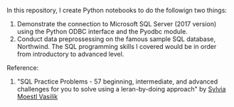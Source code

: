In this repository, I create Python notebooks to do the followign two things:
1. Demonstrate the connection to Microsoft SQL Server (2017 version) using the Python ODBC interface and the Pyodbc module.
2. Conduct data preprossessing on the famous sample SQL database, Northwind. The SQL programming skills I covered would be in order from introductory to advanced level. 

Reference: 
1. "SQL Practice Problems - 57 beginning, intermediate, and advanced challenges for you to solve using a leran-by-doing approach" by [Sylvia Moestl Vasilik](https://www.amazon.com/SQL-Practice-Problems-learn-doing-ebook/dp/B01N41VQFO)
